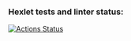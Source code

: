 ### Hexlet tests and linter status:
[![Actions Status](https://github.com/shalovlivayaHulignka/frontend-project-11/actions/workflows/hexlet-check.yml/badge.svg)](https://github.com/shalovlivayaHulignka/frontend-project-11/actions)